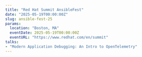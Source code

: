 ```yaml
---
title: "Red Hat Summit AnsibleFest"
date: "2025-05-19T00:00:00Z"
slug: ansible-fest-25
params:
  location: "Boston, MA"
  eventDate: 2025-05-19T00:00:00Z
  eventURL: "https://www.redhat.com/en/summit"
talks:
- "Modern Application Debugging: An Intro to OpenTelemetry"
---
```

